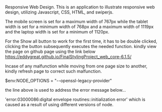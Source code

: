 Responsive Web Design. 
This is an application to illustrate responsive web design, utilizing Javascript, CSS, HTML, and swiperjs.

The mobile screen is set for a maximum width of 767px while the tablet width is set for a minimum width of 768px and a maximum width of 1119px and the laptop width is set for a minimum of 1120px.

For the Show all button to work for the first time, it has to be double clicked, clicking the button subsequently executes the needed function. kindly view the page on github page using the link below https://eddygreat.github.io/FinalStylingProject_web_core-6.1.5/

Incase of any malfunction while moving from one page size to another, kindly refresh page to correct such malfunction.

$env:NODE_OPTIONS = "--openssl-legacy-provider"

the line above is used to address the error message below...

'error:03000086:digital envelope routines::initialization error' which is caused as a result of using different versions of node.
